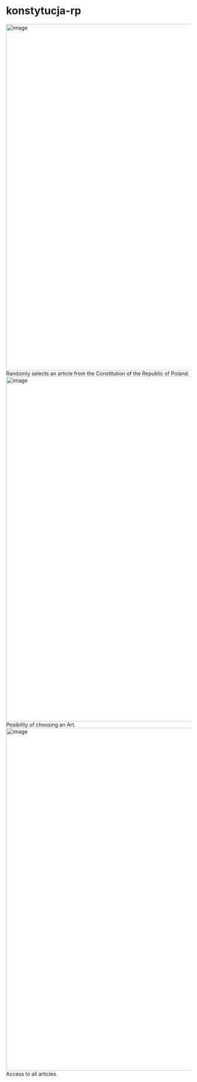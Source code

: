 # konstytucja-rp
<img width="1905" height="944" alt="image" src="https://github.com/user-attachments/assets/0fd7e4f9-47da-4909-977c-39a7141366a0" />
Randomly selects an article from the Constitution of the Republic of Poland.
<img width="1903" height="940" alt="image" src="https://github.com/user-attachments/assets/6943e74d-a62f-4bc6-869d-5e03e53b115b" />
Posibility of choosing an Art.
<img width="1891" height="935" alt="image" src="https://github.com/user-attachments/assets/4add8c2e-d62c-4d23-9df7-16885270b0ce" />
Access to all articles.
